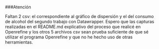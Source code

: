 ###Atención 

Faltan 2 csv: el correspondiente al gráfico de dispersión y el del consumo de alcohol del segundo trabajo con Datawrapper. Espero que las capturas realizadas en el README.md explicativo del proceso que realicé en Openrefine y los otros 5 archivos csv sean prueba suficiente de que sé utilizar el programa Openrefine y que no he hecho uso de otras herramientas.
